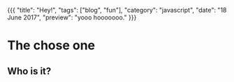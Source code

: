 
{{{
  "title": "Hey!",
  "tags": ["blog", "fun"],
  "category": "javascript",
  "date": "18 June 2017",
  "preview": "yooo hooooooo."
}}}


# The chose one

## Who is it?
